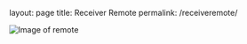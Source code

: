 layout: page
title: Receiver Remote
permalink: /receiveremote/

<img src="{{ site.baseurl }}/images/417189D6-5662-47AF-A562-5FEC8F308E44.png" alt="Image of remote" class="inline"/>
